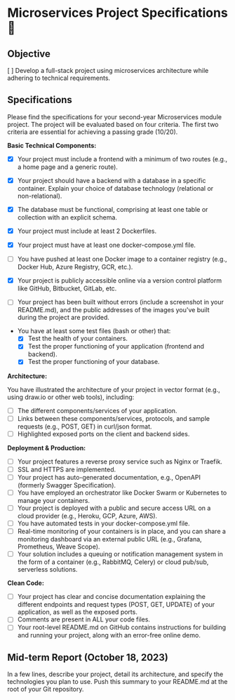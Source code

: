 # Microservices Project Specifications 🐳

## Objective

[ ] Develop a full-stack project using microservices architecture while adhering to technical requirements.

## Specifications

Please find the specifications for your second-year Microservices module project. The project will be evaluated based on four criteria. The first two criteria are essential for achieving a passing grade (10/20).

**Basic Technical Components:**

-   [x] Your project must include a frontend with a minimum of two routes (e.g., a home page and a generic route).
-   [x] Your project should have a backend with a database in a specific container. Explain your choice of database technology (relational or non-relational).
-   [x] The database must be functional, comprising at least one table or collection with an explicit schema.

-   [x] Your project must include at least 2 Dockerfiles.
-   [x] Your project must have at least one docker-compose.yml file.
-   [ ] You have pushed at least one Docker image to a container registry (e.g., Docker Hub, Azure Registry, GCR, etc.).
-   [x] Your project is publicly accessible online via a version control platform like GitHub, Bitbucket, GitLab, etc.
-   [ ] Your project has been built without errors (include a screenshot in your README.md), and the public addresses of the images you've built during the project are provided.
-   You have at least some test files (bash or other) that:
    -   [x] Test the health of your containers.
    -   [x] Test the proper functioning of your application (frontend and backend).
    -   [x] Test the proper functioning of your database.

**Architecture:**

You have illustrated the architecture of your project in vector format (e.g., using draw.io or other web tools), including:

-   [ ] The different components/services of your application.
-   [ ] Links between these components/services, protocols, and sample requests (e.g., POST, GET) in curl/json format.
-   [ ] Highlighted exposed ports on the client and backend sides.

**Deployment & Production:**

-   [ ] Your project features a reverse proxy service such as Nginx or Traefik.
-   [ ] SSL and HTTPS are implemented.
-   [ ] Your project has auto-generated documentation, e.g., OpenAPI (formerly Swagger Specification).
-   [ ] You have employed an orchestrator like Docker Swarm or Kubernetes to manage your containers.
-   [ ] Your project is deployed with a public and secure access URL on a cloud provider (e.g., Heroku, GCP, Azure, AWS).
-   [ ] You have automated tests in your docker-compose.yml file.
-   [ ] Real-time monitoring of your containers is in place, and you can share a monitoring dashboard via an external public URL (e.g., Grafana, Prometheus, Weave Scope).
-   [ ] Your solution includes a queuing or notification management system in the form of a container (e.g., RabbitMQ, Celery) or cloud pub/sub, serverless solutions.

**Clean Code:**

-   [ ] Your project has clear and concise documentation explaining the different endpoints and request types (POST, GET, UPDATE) of your application, as well as the exposed ports.
-   [ ] Comments are present in ALL your code files.
-   [ ] Your root-level README.md on GitHub contains instructions for building and running your project, along with an error-free online demo.

## Mid-term Report (October 18, 2023)

In a few lines, describe your project, detail its architecture, and specify the technologies you plan to use. Push this summary to your README.md at the root of your Git repository.
